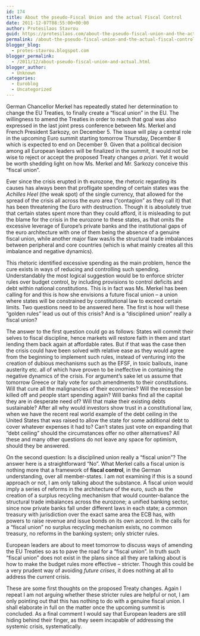 ```yaml
---
id: 174
title: About the pseudo-Fiscal Union and the actual Fiscal Control
date: 2011-12-07T08:55:00+00:00
author: Protesilaos Stavrou
guid: https://protesilaos.com/about-the-pseudo-fiscal-union-and-the-actual-fiscal-control/
permalink: /about-the-pseudo-fiscal-union-and-the-actual-fiscal-control/
blogger_blog:
  - protes-stavrou.blogspot.com
blogger_permalink:
  - /2011/12/about-pseudo-fiscal-union-and-actual.html
blogger_author:
  - Unknown
categories:
  - Euroblog
  - Uncategorized
---
```

German Chancellor Merkel has repeatedly stated her determination to change the EU Treaties, to finally create a &#8220;fiscal union&#8221; in the EU. The willingness to amend the Treaties in order to reach that goal was also expressed in the last joint press conference between Ms. Merkel and French President Sarkozy, on December 5. The issue will play a central role in the upcoming Euro summit starting tomorrow Thursday, December 8 which is expected to end on December 9. Given that a political decision among all European leaders will be finalized in the summit, it would not be wise to reject or accept the proposed Treaty changes _a priori_. Yet it would be worth shedding light on how Ms. Merkel and Mr. Sarkozy conceive this &#8220;fiscal union&#8221;.

Ever since the crisis erupted in th eurozone, the rhetoric regarding its causes has always been that profligate spending of certain states was the _Achilles Heel_ (the weak spot) of the single currency, that allowed for the spread of the crisis all across the euro area (&#8220;contagion&#8221; as they call it) that has been threatening the Euro with destruction. Though it is absolutely true that certain states spent more than they could afford, it is misleading to put the blame for the crisis in the eurozone to these states, as that omits the excessive leverage of Europe&#8217;s private banks and the institutional gaps of the euro architecture with one of them being the absence of a genuine fiscal union, while another major flaw was/is the structural trade imbalances between peripheral and core countries (which is what mainly creates all this imbalance and negative dynamics).

This rhetoric identified excessive spending as the main problem, hence the cure exists in ways of reducing and controlling such spending. Understandably the most logical suggestion would be to enforce stricter rules over budget control, by including provisions to control deficits and debt within national constitutions. This is in fact was Ms. Merkel has been calling for and this is how she envisions a future fiscal union &#8211; a union where states will be constrained by constitutional law to exceed certain limits. Two questions need to be answered here. The first is how will these &#8220;golden rules&#8221; lead us out of this crisis? And is a &#8220;disciplined union&#8221; really a fiscal union?

The answer to the first question could go as follows: States will commit their selves to fiscal discipline, hence markets will restore faith in them and start lending them back again at affordable rates. But if that was the case then the crisis could have been solved with relative ease as they would agree from the beginning to implement such rules, instead of venturing into the creation of dubious mechanisms such as the EFSF, in toxic bailouts, inane austerity etc. all of which have proven to be ineffective in containing the negative dynamics of the crisis. For argument&#8217;s sake let us assume that tomorrow Greece or Italy vote for such amendments to their constitutions. Will that cure all the malignancies of their economies? Will the recession be killed off and people start spending again? Will banks find all the capital they are in desperate need of? Will that make their existing debts sustainable? After all why would investors show trust in a constitutional law, when we have the recent real world example of the debt ceiling in the United States that was raised to allow the state for some additional debt to cover whatever expenses it had to? Can&#8217;t states just vote on expanding that &#8220;debt ceiling&#8221; should the circumstances offer no other alternatives? All these and many other questions do not leave any space for optimism, should they be answered.

On the second question: Is a disciplined union really a &#8220;fiscal union&#8221;? The answer here is a straightforward &#8220;No&#8221;. What Merkel calls a fiscal union is nothing more that a framework of **fiscal control**, in the German understanding, over all member-states. I am not examining if this is a sound approach or not, I am only talking about the substance. A fiscal union would imply a series of reforms in the architecture of the euro, such as the creation of a surplus recycling mechanism that would counter-balance the structural trade imbalances across the eurozone; a unified banking sector, since now private banks fall under different laws in each state; a common treasury with jurisdiction over the exact same area the ECB has, with powers to raise revenue and issue bonds on its own accord. In the calls for a &#8220;fiscal union&#8221; no surplus recycling mechanism exists, no common treasury, no reforms in the banking system; only stricter rules. 

European leaders are about to meet tomorrow to discuss ways of amending the EU Treaties so as to pave the road for a &#8220;fiscal union&#8221;. In truth such &#8220;fiscal union&#8221; does not exist in the plans since all they are talking about is how to make the budget rules more effective &#8211; stricter. Though this could be a very prudent way of avoiding _future crises_, it does nothing at all to address the _current_ crisis.

These are some first thoughts on the proposed Treaty changes. Again I repeat I am not arguing whether these stricter rules are helpful or not, I am only pointing out that this has nothing to do with a genuine fiscal union. I shall elaborate in full on the matter once the upcoming summit is concluded. As a final comment I would say that European leaders are still hiding behind their finger, as they seem incapable of addressing the systemic crisis, systematically.